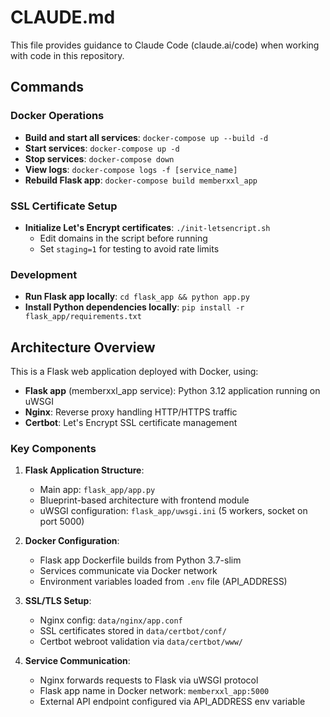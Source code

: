 # CLAUDE.md

This file provides guidance to Claude Code (claude.ai/code) when working with code in this repository.

## Commands

### Docker Operations
- **Build and start all services**: `docker-compose up --build -d`
- **Start services**: `docker-compose up -d`
- **Stop services**: `docker-compose down`
- **View logs**: `docker-compose logs -f [service_name]`
- **Rebuild Flask app**: `docker-compose build memberxxl_app`

### SSL Certificate Setup
- **Initialize Let's Encrypt certificates**: `./init-letsencript.sh`
  - Edit domains in the script before running
  - Set `staging=1` for testing to avoid rate limits

### Development
- **Run Flask app locally**: `cd flask_app && python app.py`
- **Install Python dependencies locally**: `pip install -r flask_app/requirements.txt`

## Architecture Overview

This is a Flask web application deployed with Docker, using:
- **Flask app** (memberxxl_app service): Python 3.12 application running on uWSGI
- **Nginx**: Reverse proxy handling HTTP/HTTPS traffic
- **Certbot**: Let's Encrypt SSL certificate management

### Key Components

1. **Flask Application Structure**:
   - Main app: `flask_app/app.py`
   - Blueprint-based architecture with frontend module
   - uWSGI configuration: `flask_app/uwsgi.ini` (5 workers, socket on port 5000)

2. **Docker Configuration**:
   - Flask app Dockerfile builds from Python 3.7-slim
   - Services communicate via Docker network
   - Environment variables loaded from `.env` file (API_ADDRESS)

3. **SSL/TLS Setup**:
   - Nginx config: `data/nginx/app.conf`
   - SSL certificates stored in `data/certbot/conf/`
   - Certbot webroot validation via `data/certbot/www/`

4. **Service Communication**:
   - Nginx forwards requests to Flask via uWSGI protocol
   - Flask app name in Docker network: `memberxxl_app:5000`
   - External API endpoint configured via API_ADDRESS env variable